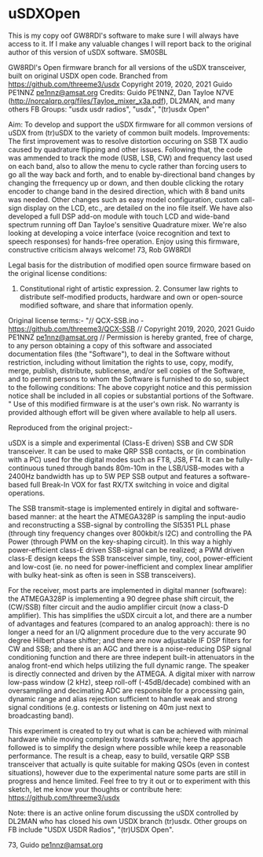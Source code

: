 # uSDXOpen

This is my copy oof GW8RDI's software to make sure I will always have access to it.
If I make any valuable changes I will report back to the original author of this version of uSDX software.
SM0SBL

GW8RDI's Open firmware branch for all versions of the uSDX transceiver, built on original USDX open code.
Branched from https://github.com/threeme3/usdx  Copyright 2019, 2020, 2021   Guido PE1NNZ <pe1nnz@amsat.org>
Credits: Guido PE1NNZ, Dan Tayloe N7VE (http://norcalqrp.org/files/Tayloe_mixer_x3a.pdf), DL2MAN, and many others
FB Groups: "usdx usdr radios", "usdx", "(tr)usdx Open"

Aim: To develop and support the uSDX firmware for all common versions of uSDX from (tr)uSDX to the variety of common built models.
Improvements: The first improvement was to resolve distortion occuring on SSB TX audio caused by quadrature flipping and other issues.
Following that, the code was ammended to track the mode (USB, LSB, CW) and frequency last used on each band, also to allow the menu to cycle rather than forcing users to go all the way back and forth, and to enable by-directional band changes by changing the frrequency up or down, and then double clicking the rotary encoder to change band in the desired direction, which with 8 band units was needed.
Other changes such as easy model configuration, custom call-sign display on the LCD, etc., are detailed on the ino file itself.
We have also developed a full DSP add-on module with touch LCD and wide-band spectrum running off Dan Tayloe's sensitive Quadrature mixer.
We're also looking at developing a voice interface (voice recognition and text to speech responses) for hands-free operation.
Enjoy using this firmware, constructive criticism always welcome!
73, Rob GW8RDI

Legal basis for the distribution of modified open source firmware based on the original license conditions:
1. Constitutional right of artistic expression. 2. Consumer law rights to distribute self-modified products, hardware and own or open-source modified software, and share that information openly.

Original license terms:-
"// QCX-SSB.ino - https://github.com/threeme3/QCX-SSB
// Copyright 2019, 2020, 2021 Guido PE1NNZ <pe1nnz@amsat.org>
// Permission is hereby granted, free of charge, to any person obtaining a copy of this software and associated documentation files (the "Software"),
to deal in the Software without restriction, including without limitation the rights to use, copy, modify, merge, publish, distribute, sublicense,
and/or sell copies of the Software, and to permit persons to whom the Software is furnished to do so, subject to the following conditions:
The above copyright notice and this permission notice shall be included in all copies or substantial portions of the Software.
"
Use of this modified firmware is at the user's own risk. No warranty is provided although effort will be given where available to help all users.

Reproduced from the original project:-

uSDX is a simple and experimental (Class-E driven) SSB and CW SDR transceiver. It can be used to make QRP SSB contacts, or (in combination with a PC) used for the digital modes such as FT8, JS8, FT4. It can be fully-continuous tuned through bands 80m-10m in the LSB/USB-modes with a 2400Hz bandwidth has up to 5W PEP SSB output and features a software-based full Break-In VOX for fast RX/TX switching in voice and digital operations.

The SSB transmit-stage is implemented entirely in digital and software-based manner: at the heart the ATMEGA328P is sampling the input-audio and reconstructing a SSB-signal by controlling the SI5351 PLL phase (through tiny frequency changes over 800kbit/s I2C) and controlling the PA Power (through PWM on the key-shaping circuit). In this way a highly power-efficient class-E driven SSB-signal can be realized; a PWM driven class-E design keeps the SSB transceiver simple, tiny, cool, power-efficient and low-cost (ie. no need for power-inefficient and complex linear amplifier with bulky heat-sink as often is seen in SSB transceivers).

For the receiver, most parts are implemented in digital manner (software): the ATMEGA328P is implementing a 90 degree phase shift circuit, the (CW/SSB) filter circuit and the audio amplifier circuit (now a class-D amplifier). This has simplifies the uSDX circuit a lot, and there are a number of advantages and features (compared to an analog approach): there is no longer a need for an I/Q alignment procedure due to the very accurate 90 degree Hilbert phase shifter; and there are now adjustable IF DSP filters for CW and SSB; and there is an AGC and there is a noise-reducing DSP signal conditioning function and there are three indepent built-in attenuators in the analog front-end which helps utilizing the full dynamic range. The speaker is directly connected and driven by the ATMEGA. A digital mixer with narrow low-pass window (2 kHz), steep roll-off (-45dB/decade) combined with an oversampling and decimating ADC are responsible for a processing gain, dynamic range and alias rejection sufficient to handle weak and strong signal conditions (e.g. contests or listening on 40m just next to broadcasting band).

This experiment is created to try out what is can be achieved with minimal hardware while moving complexity towards software; here the approach followed is to simplify the design where possible while keep a reasonable performance. The result is a cheap, easy to build, versatile QRP SSB transceiver that actually is quite suitable for making QSOs (even in contest situations), however due to the experimental nature some parts are still in progress and hence limited. Feel free to try it out or to experiment with this sketch, let me know your thoughts or contribute here: https://github.com/threeme3/usdx

Note: there is an active online forum discussing the uSDX controlled by DL2MAN who has closed his own USDX branch (tr)usdx.
Other groups on FB include "USDX USDR Radios", "(tr)USDX Open".

73, Guido pe1nnz@amsat.org
